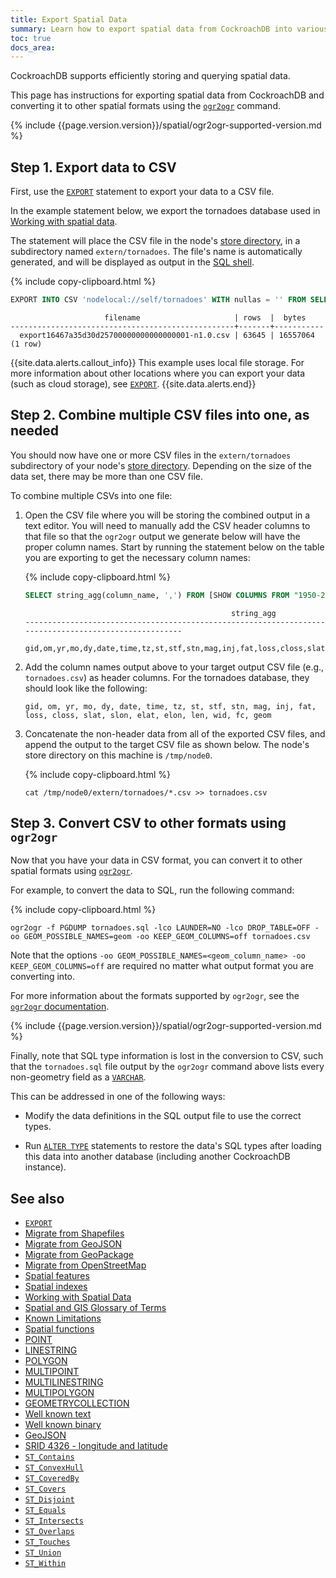 ```yaml
---
title: Export Spatial Data
summary: Learn how to export spatial data from CockroachDB into various formats.
toc: true
docs_area: 
---
```


 CockroachDB supports efficiently storing and querying spatial data.

This page has instructions for exporting spatial data from CockroachDB and converting it to other spatial formats using the [`ogr2ogr`](https://gdal.org/programs/ogr2ogr.html) command.

{% include {{page.version.version}}/spatial/ogr2ogr-supported-version.md %}

## Step 1. Export data to CSV

First, use the [`EXPORT`](export.html) statement to export your data to a CSV file.

In the example statement below, we export the tornadoes database used in [Working with spatial data](spatial-data.html).

The statement will place the CSV file in the node's [store directory](cockroach-start.html#store), in a subdirectory named `extern/tornadoes`. The file's name is automatically generated, and will be displayed as output in the [SQL shell](cockroach-sql.html).

{% include copy-clipboard.html %}
~~~ sql
EXPORT INTO CSV 'nodelocal://self/tornadoes' WITH nullas = '' FROM SELECT * from "1950-2018-torn-initpoint";
~~~

~~~
                     filename                     | rows  |  bytes
--------------------------------------------------+-------+-----------
  export16467a35d30d25700000000000000001-n1.0.csv | 63645 | 16557064
(1 row)
~~~

{{site.data.alerts.callout_info}}
This example uses local file storage.  For more information about other locations where you can export your data (such as cloud storage), see [`EXPORT`](export.html).
{{site.data.alerts.end}}

## Step 2. Combine multiple CSV files into one, as needed

You should now have one or more CSV files in the `extern/tornadoes` subdirectory of your node's [store directory](cockroach-start.html#store).  Depending on the size of the data set, there may be more than one CSV file.

To combine multiple CSVs into one file:

1. Open the CSV file where you will be storing the combined output in a text editor.  You will need to manually add the CSV header columns to that file so that the `ogr2ogr` output we generate below will have the proper column names.  Start by running the statement below on the table you are exporting to get the necessary column names:

    {% include copy-clipboard.html %}
    ~~~ sql
    SELECT string_agg(column_name, ',') FROM [SHOW COLUMNS FROM "1950-2018-torn-initpoint"];
    ~~~

    ~~~
                                                  string_agg
    ------------------------------------------------------------------------------------------------------
      gid,om,yr,mo,dy,date,time,tz,st,stf,stn,mag,inj,fat,loss,closs,slat,slon,elat,elon,len,wid,fc,geom
    ~~~

2. Add the column names output above to your target output CSV file (e.g., `tornadoes.csv`) as header columns.  For the tornadoes database, they should look like the following:

    ~~~
    gid, om, yr, mo, dy, date, time, tz, st, stf, stn, mag, inj, fat, loss, closs, slat, slon, elat, elon, len, wid, fc, geom
    ~~~

2. Concatenate the non-header data from all of the exported CSV files, and append the output to the target CSV file as shown below.  The node's store directory on this machine is `/tmp/node0`.

    {% include copy-clipboard.html %}
    ~~~ shell
    cat /tmp/node0/extern/tornadoes/*.csv >> tornadoes.csv
    ~~~

## Step 3. Convert CSV to other formats using `ogr2ogr`

Now that you have your data in CSV format, you can convert it to other spatial formats using [`ogr2ogr`](https://gdal.org/programs/ogr2ogr.html).

For example, to convert the data to SQL, run the following command:

{% include copy-clipboard.html %}
~~~ shell
ogr2ogr -f PGDUMP tornadoes.sql -lco LAUNDER=NO -lco DROP_TABLE=OFF -oo GEOM_POSSIBLE_NAMES=geom -oo KEEP_GEOM_COLUMNS=off tornadoes.csv
~~~

Note that the options `-oo GEOM_POSSIBLE_NAMES=<geom_column_name> -oo KEEP_GEOM_COLUMNS=off` are required no matter what output format you are converting into.

For more information about the formats supported by `ogr2ogr`, see the [`ogr2ogr` documentation](https://gdal.org/programs/ogr2ogr.html).

{% include {{page.version.version}}/spatial/ogr2ogr-supported-version.md %}

Finally, note that SQL type information is lost in the conversion to CSV, such that the `tornadoes.sql` file output by the `ogr2ogr` command above lists every non-geometry field as a [`VARCHAR`](string.html).

This can be addressed in one of the following ways:

- Modify the data definitions in the SQL output file to use the correct types.

- Run [`ALTER TYPE`](alter-type.html) statements to restore the data's SQL types after loading this data into another database (including another CockroachDB instance).

## See also

- [`EXPORT`](export.html)
- [Migrate from Shapefiles](migrate-from-shapefiles.html)
- [Migrate from GeoJSON](migrate-from-geojson.html)
- [Migrate from GeoPackage](migrate-from-geopackage.html)
- [Migrate from OpenStreetMap](migrate-from-openstreetmap.html)
- [Spatial features](spatial-features.html)
- [Spatial indexes](spatial-indexes.html)
- [Working with Spatial Data](spatial-data.html)
- [Spatial and GIS Glossary of Terms](spatial-glossary.html)
- [Known Limitations](known-limitations.html#spatial-support-limitations)
- [Spatial functions](functions-and-operators.html#spatial-functions)
- [POINT](point.html)
- [LINESTRING](linestring.html)
- [POLYGON](polygon.html)
- [MULTIPOINT](multipoint.html)
- [MULTILINESTRING](multilinestring.html)
- [MULTIPOLYGON](multipolygon.html)
- [GEOMETRYCOLLECTION](geometrycollection.html)
- [Well known text](well-known-text.html)
- [Well known binary](well-known-binary.html)
- [GeoJSON](geojson.html)
- [SRID 4326 - longitude and latitude](srid-4326.html)
- [`ST_Contains`](st_contains.html)
- [`ST_ConvexHull`](st_convexhull.html)
- [`ST_CoveredBy`](st_coveredby.html)
- [`ST_Covers`](st_covers.html)
- [`ST_Disjoint`](st_disjoint.html)
- [`ST_Equals`](st_equals.html)
- [`ST_Intersects`](st_intersects.html)
- [`ST_Overlaps`](st_overlaps.html)
- [`ST_Touches`](st_touches.html)
- [`ST_Union`](st_union.html)
- [`ST_Within`](st_within.html)
